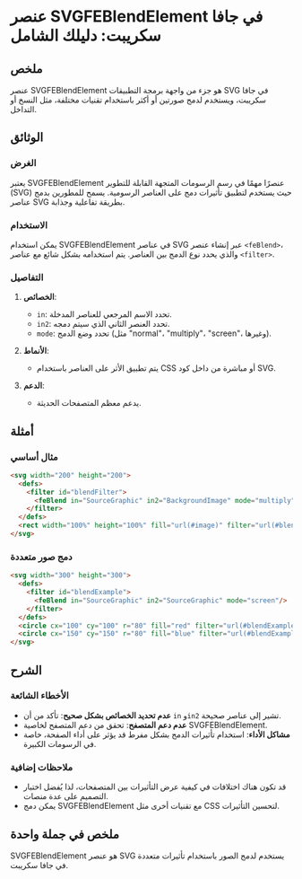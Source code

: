 <!--
Meta Description: # عنصر SVGFEBlendElement في جافا سكريبت: دليلك الشامل ## ملخص عنصر SVGFEBlendElement هو جزء من واجهة برمجة التطبيقات SVG في جافا سكريبت، ويستخدم لدمج ...
Meta Keywords: svg, filter, svgfeblendelement, عنصر, على
-->

# عنصر SVGFEBlendElement في جافا سكريبت: دليلك الشامل

## ملخص
عنصر SVGFEBlendElement هو جزء من واجهة برمجة التطبيقات SVG في جافا سكريبت، ويستخدم لدمج صورتين أو أكثر باستخدام تقنيات مختلفة، مثل النسخ أو التداخل.

## الوثائق
### الغرض
يعتبر SVGFEBlendElement عنصرًا مهمًا في رسم الرسومات المتجهة القابلة للتطوير (SVG) حيث يستخدم لتطبيق تأثيرات دمج على العناصر الرسومية. يسمح للمطورين بدمج عناصر SVG بطريقة تفاعلية وجذابة.

### الاستخدام
يمكن استخدام SVGFEBlendElement في عناصر SVG عبر إنشاء عنصر `<feBlend>`، والذي يحدد نوع الدمج بين العناصر. يتم استخدامه بشكل شائع مع عناصر `<filter>`.

### التفاصيل
1. **الخصائص**:
   - `in`: تحدد الاسم المرجعي للعناصر المدخلة.
   - `in2`: تحدد العنصر الثاني الذي سيتم دمجه.
   - `mode`: تحدد وضع الدمج (مثل "normal"، "multiply"، "screen"، وغيرها).

2. **الأنماط**:
   - يتم تطبيق الأثر على العناصر باستخدام CSS أو مباشرة من داخل كود SVG.

3. **الدعم**:
   - يدعم معظم المتصفحات الحديثة.

## أمثلة
### مثال أساسي
```html
<svg width="200" height="200">
  <defs>
    <filter id="blendFilter">
      <feBlend in="SourceGraphic" in2="BackgroundImage" mode="multiply"/>
    </filter>
  </defs>
  <rect width="100%" height="100%" fill="url(#image)" filter="url(#blendFilter)"/>
</svg>
```

### دمج صور متعددة
```html
<svg width="300" height="300">
  <defs>
    <filter id="blendExample">
      <feBlend in="SourceGraphic" in2="SourceGraphic" mode="screen"/>
    </filter>
  </defs>
  <circle cx="100" cy="100" r="80" fill="red" filter="url(#blendExample)"/>
  <circle cx="150" cy="150" r="80" fill="blue" filter="url(#blendExample)"/>
</svg>
```

## الشرح
### الأخطاء الشائعة
- **عدم تحديد الخصائص بشكل صحيح**: تأكد من أن `in` و`in2` تشير إلى عناصر صحيحة.
- **عدم دعم المتصفح**: تحقق من دعم المتصفح لخاصية SVGFEBlendElement.
- **مشاكل الأداء**: استخدام تأثيرات الدمج بشكل مفرط قد يؤثر على أداء الصفحة، خاصة في الرسومات الكبيرة.

### ملاحظات إضافية
- قد تكون هناك اختلافات في كيفية عرض التأثيرات بين المتصفحات، لذا يُفضل اختبار التصميم على عدة منصات.
- يمكن دمج SVGFEBlendElement مع تقنيات أخرى مثل CSS لتحسين التأثيرات.

## ملخص في جملة واحدة
SVGFEBlendElement هو عنصر SVG يستخدم لدمج الصور باستخدام تأثيرات متعددة في جافا سكريبت.